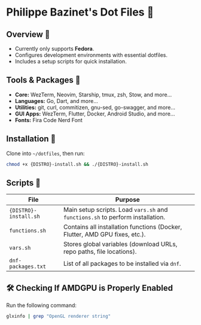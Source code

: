 # Philippe Bazinet's Dot Files 🔨

## Overview 📒

- Currently only supports **Fedora**.
- Configures development environments with essential dotfiles.
- Includes a setup scripts for quick installation.

## Tools & Packages 🔧

- **Core:** WezTerm, Neovim, Starship, tmux, zsh, Stow, and more...
- **Languages:** Go, Dart, and more...
- **Utilities:** git, curl, commitizen, gnu-sed, go-swagger, and more...
- **GUI Apps:** WezTerm, Flutter, Docker, Android Studio, and more...
- **Fonts:** Fira Code Nerd Font

## Installation 📜

Clone into `~/dotfiles`, then run:

```bash
chmod +x {DISTRO}-install.sh && ./{DISTRO}-install.sh
```

## Scripts 📝

| File                  | Purpose                                                                        |
| --------------------- | ------------------------------------------------------------------------------ |
| `{DISTRO}-install.sh` | Main setup scripts. Load `vars.sh` and `functions.sh` to perform installation. |
| `functions.sh`        | Contains all installation functions (Docker, Flutter, AMD GPU fixes, etc.).    |
| `vars.sh`             | Stores global variables (download URLs, repo paths, file locations).           |
| `dnf-packages.txt`    | List of all packages to be installed via `dnf`.                                |

## 🛠️ Checking If AMDGPU is Properly Enabled

Run the following command:

```sh
glxinfo | grep "OpenGL renderer string"
```
